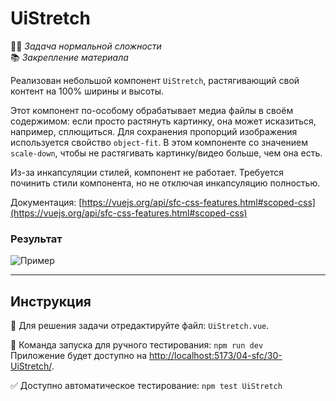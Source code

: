 # UiStretch

👷🏻 _Задача нормальной сложности_\
📚 _Закрепление материала_

<!--start_statement-->

Реализован небольшой компонент `UiStretch`, растягивающий свой контент на 100% ширины и высоты.

Этот компонент по-особому обрабатывает медиа файлы в своём содержимом: если просто растянуть картинку, она может
исказиться, например, сплющиться. Для сохранения пропорций изображения используется свойство `object-fit`. В этом
компоненте со значением `scale-down`, чтобы не растягивать картинку/видео больше, чем она есть.

Из-за инкапсуляции стилей, компонент не работает. Требуется починить стили компонента, но не отключая инкапсуляцию
полностью.

Документация:
[https://vuejs.org/api/sfc-css-features.html#scoped-css](https://vuejs.org/api/sfc-css-features.html#scoped-css)

### Результат

<img src="https://i.imgur.com/cuSYSo5.jpg" alt="Пример" style="max-width: 100%" />

<!--end_statement-->

---

## Инструкция

📝 Для решения задачи отредактируйте файл: `UiStretch.vue`.

🚀 Команда запуска для ручного тестирования: `npm run dev`\
Приложение будет доступно на [http://localhost:5173/04-sfc/30-UiStretch/](http://localhost:5173/04-sfc/30-UiStretch/).

✅ Доступно автоматическое тестирование: `npm test UiStretch`
